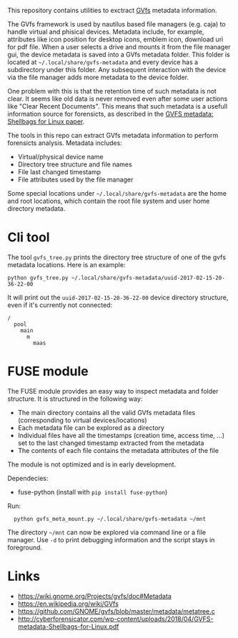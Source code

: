 This repository contains utilities to exctract [GVfs](https://wiki.gnome.org/Projects/gvfs/doc#Metadata) metadata information.

The GVfs framework is used by nautilus based file managers (e.g. caja) to handle virtual and phisical devices. Metadata include, for example, attributes like icon position for desktop icons, emblem icon, download uri for pdf file. When a user selects a drive and mounts it from the file manager gui, the device metadata is saved into a GVfs metadata folder. This folder is located at `~/.local/share/gvfs-metadata` and every device has a subdirectory under this folder. Any subsequent interaction with the device via the file manager adds more metadata to the device folder.

One problem with this is that the retention time of such metadata is not clear. It seems like old data is never removed even after some user actions like "Clear Recent Documents". This means that such metadata is a usefull information source for forensicts, as described in the [GVFS metadata: Shellbags for Linux paper](http://cyberforensicator.com/wp-content/uploads/2018/04/GVFS-metadata-Shellbags-for-Linux.pdf).

The tools in this repo can extract GVfs metadata information to perform forensicts analysis. Metadata includes:
  - Virtual/physical device name
  - Directory tree structure and file names
  - File last changed timestamp
  - File attributes used by the file manager

Some special locations under `~/.local/share/gvfs-metadata` are the home and root locations, which contain the root file system and user home directory metadata.
  
# Cli tool

The tool `gvfs_tree.py` prints the directory tree structure of one of the gvfs metadata locations.
Here is an example:

  `python gvfs_tree.py ~/.local/share/gvfs-metadata/uuid-2017-02-15-20-36-22-00`

It will print out the `uuid-2017-02-15-20-36-22-00` device directory structure, even if it's currently not connected:

```
/
  pool
    main
      m
        maas
```

# FUSE module

The FUSE module provides an easy way to inspect metadata and folder structure. It is structured in the following way:
  - The main directory contains all the valid GVfs metadata files (corresponding to virtual devices/locations)
  - Each metadata file can be explored as a directory
  - Individual files have all the timestamps (creation time, access time, ...) set to the last changed timestamp extracted from the metadata
  - The contents of each file contains the metadata attributes of the file

The module is not optimized and is in early development.

Dependecies:

- fuse-python (install with `pip install fuse-python`)

Run:

```
  python gvfs_meta_mount.py ~/.local/share/gvfs-metadata ~/mnt
```

The directory `~/mnt` can now be explored via command line or a file manager. Use `-d` to print debugging information and the script stays in foreground.

# Links

- https://wiki.gnome.org/Projects/gvfs/doc#Metadata
- https://en.wikipedia.org/wiki/GVfs
- https://github.com/GNOME/gvfs/blob/master/metadata/metatree.c
- http://cyberforensicator.com/wp-content/uploads/2018/04/GVFS-metadata-Shellbags-for-Linux.pdf
